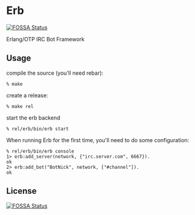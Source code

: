 # Erb
[![FOSSA Status](https://app.fossa.io/api/projects/git%2Bgithub.com%2Fwrboyce%2Ferb.svg?type=shield)](https://app.fossa.io/projects/git%2Bgithub.com%2Fwrboyce%2Ferb?ref=badge_shield)


Erlang/OTP IRC Bot Framework

## Usage

compile the source (you'll need rebar):

    % make


create a release:

    % make rel


start the erb backend

    % rel/erb/bin/erb start


When running Erb for the first time, you'll need to do some configuration:

    % rel/erb/bin/erb console
    1> erb:add_server(network, {"irc.server.com", 6667}).
    ok
    2> erb:add_bot("BotNick", network, ["#channel"]).
    ok


## License
[![FOSSA Status](https://app.fossa.io/api/projects/git%2Bgithub.com%2Fwrboyce%2Ferb.svg?type=large)](https://app.fossa.io/projects/git%2Bgithub.com%2Fwrboyce%2Ferb?ref=badge_large)